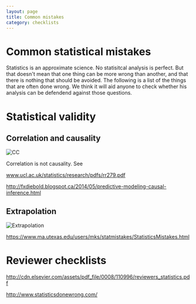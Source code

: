```yaml
---
layout: page
title: Common mistakes
category: checklists
---
```


Common statistical mistakes
===

Statistics is an approximate science. No statisitcal analysis is perfect. But that doesn't mean that one thing can be more wrong than another, and that there is nothing that should be avoided. The following is a list of the things that are often done wrong. We think it will aid anyone to check whether his analysis can be defendend against those questions.


# Statistical validity

## Correlation and causality 

![CC](http://imgs.xkcd.com/comics/correlation.png)

Correlation is not causality. See 

www.ucl.ac.uk/statistics/research/pdfs/rr279.pdf

http://fxdiebold.blogspot.ca/2014/05/predictive-modeling-causal-inference.html

## Extrapolation 

![Extrapolation](http://imgs.xkcd.com/comics/extrapolating.png)


https://www.ma.utexas.edu/users/mks/statmistakes/StatisticsMistakes.html



# Reviewer checklists

http://cdn.elsevier.com/assets/pdf_file/0008/110996/reviewers_statistics.pdf


http://www.statisticsdonewrong.com/
